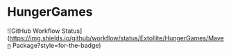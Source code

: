 # HungerGames
 
![GitHub Workflow Status](https://img.shields.io/github/workflow/status/Extollite/HungerGames/Maven Package?style=for-the-badge)
